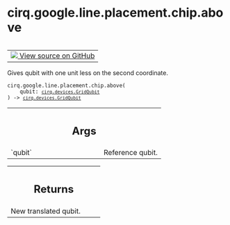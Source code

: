 <div itemscope itemtype="http://developers.google.com/ReferenceObject">
<meta itemprop="name" content="cirq.google.line.placement.chip.above" />
<meta itemprop="path" content="Stable" />
</div>

# cirq.google.line.placement.chip.above

<!-- Insert buttons and diff -->

<table class="tfo-notebook-buttons tfo-api" align="left">

<td>
  <a target="_blank" href="https://github.com/quantumlib/cirq/tree/master/cirq/google/line/placement/chip.py">
    <img src="https://www.tensorflow.org/images/GitHub-Mark-32px.png" />
    View source on GitHub
  </a>
</td>
</table>



Gives qubit with one unit less on the second coordinate.

<pre class="devsite-click-to-copy prettyprint lang-py tfo-signature-link">
<code>cirq.google.line.placement.chip.above(
    qubit: <a href="../../../../../cirq/devices/GridQubit.md"><code>cirq.devices.GridQubit</code></a>
) -> <a href="../../../../../cirq/devices/GridQubit.md"><code>cirq.devices.GridQubit</code></a>
</code></pre>



<!-- Placeholder for "Used in" -->


<!-- Tabular view -->
 <table class="responsive fixed orange">
<colgroup><col width="214px"><col></colgroup>
<tr><th colspan="2"><h2 class="add-link">Args</h2></th></tr>

<tr>
<td>
`qubit`
</td>
<td>
Reference qubit.
</td>
</tr>
</table>



<!-- Tabular view -->
 <table class="responsive fixed orange">
<colgroup><col width="214px"><col></colgroup>
<tr><th colspan="2"><h2 class="add-link">Returns</h2></th></tr>
<tr class="alt">
<td colspan="2">
New translated qubit.
</td>
</tr>

</table>

